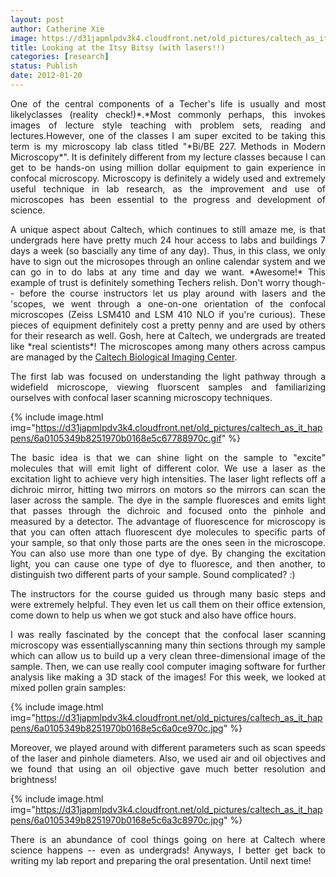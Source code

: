 ```yaml
---
layout: post
author: Catherine Xie
image: https://d31japmlpdv3k4.cloudfront.net/old_pictures/caltech_as_it_happens/6a0105349b8251970b016760c407c6970b.jpg
title: Looking at the Itsy Bitsy (with lasers!!) 
categories: [research]
status: Publish
date: 2012-01-20
---
```



<p style="text-align: justify;">One of the central components of a Techer's life is usually and most likelyclasses (reality check!)*.*Most commonly perhaps, this invokes images of lecture style teaching with problem sets, reading and lectures.However, one of the classes I am super excited to be taking this term is my microscopy lab class titled "*Bi/BE 227. Methods in Modern Microscopy*". It is definitely different from my lecture classes because I can get to be hands-on using million dollar equipment to gain experience in confocal microscopy. Microscopy is definitely a widely used and extremely useful technique in lab research, as the improvement and use of microscopes has been essential to the progress and development of science.

<p style="text-align: justify;">A unique aspect about Caltech, which continues to still amaze me, is that undergrads here have pretty much 24 hour access to labs and buildings 7 days a week (so bascially any time of any day). Thus, in this class, we only have to sign out the microsopes through an online calendar system and we can go in to do labs at any time and day we want. *Awesome!* This example of trust is definitely something Techers relish. Don't worry though-- before the course instructors let us play around with lasers and the 'scopes, we went through a one-on-one orientation of the confocal microscopes (Zeiss LSM410 and LSM 410 NLO if you're curious). These pieces of equipment definitely cost a pretty penny and are used by others for their research as well. Gosh, here at Caltech, we undergrads are treated like *real scientists*! The microscopes among many others across campus are managed by the <a href="https://bioimaging.caltech.edu/" target="_self">Caltech Biological Imaging Center</a>.

<p style="text-align: justify;">The first lab was focused on understanding the light pathway through a widefield microscope, viewing fluorscent samples and familiarizing ourselves with confocal laser scanning microscopy techniques.


{% include image.html img="https://d31japmlpdv3k4.cloudfront.net/old_pictures/caltech_as_it_happens/6a0105349b8251970b0168e5c67788970c.gif" %}
<p style="text-align: justify;">The basic idea is that we can shine light on the sample to "excite" molecules that will emit light of different color. We use a laser as the excitation light to achieve very high intensities. The laser light reflects off a dichroic mirror, hitting two mirrors on motors so the mirrors can scan the laser across the sample. The dye in the sample fluoresces and emits light that passes through the dichroic and focused onto the pinhole and measured by a detector. The advantage of fluorescence for microscopy is that you can often attach fluorescent dye molecules to specific parts of your sample, so that only those parts are the ones seen in the microscope. You can also use more than one type of dye. By changing the excitation light, you can cause one type of dye to fluoresce, and then another, to distinguish two different parts of your sample. Sound complicated? :)

<p style="text-align: justify;">The instructors for the course guided us through many basic steps and were extremely helpful. They even let us call them on their office extension, come down to help us when we got stuck and also have office hours.

<p style="text-align: justify;">I was really fascinated by the concept that the confocal laser scanning microscopy was essentiallyscanning many thin sections through my sample which can allow us to build up a very clean three-dimensional image of the sample. Then, we can use really cool computer imaging software for further analysis like making a 3D stack of the images! For this week, we looked at mixed pollen grain samples:

{% include image.html img="https://d31japmlpdv3k4.cloudfront.net/old_pictures/caltech_as_it_happens/6a0105349b8251970b0168e5c6a0ce970c.jpg" %}
<p style="text-align: justify;">Moreover, we played around with different parameters such as scan speeds of the laser and pinhole diameters. Also, we used air and oil objectives and we found that using an oil objective gave much better resolution and brightness!

{% include image.html img="https://d31japmlpdv3k4.cloudfront.net/old_pictures/caltech_as_it_happens/6a0105349b8251970b0168e5c6a3c8970c.jpg" %}
<p style="text-align: justify;">There is an abundance of cool things going on here at Caltech where science happens -- even as undergrads! Anyways, I better get back to writing my lab report and preparing the oral presentation. Until next time!

